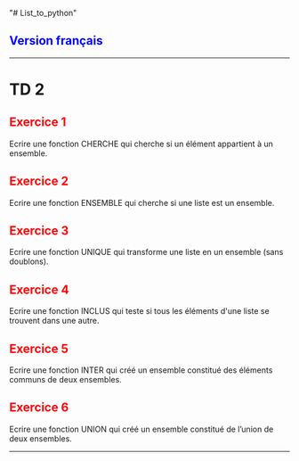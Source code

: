 "# List_to_python" 
<h2 style='font-size:bold; color : blue;'> Version français </h2>
<hr>
<h1>  TD 2 </h1>
<h2 style='color:red' >  Exercice 1 </h2> 
Ecrire une fonction CHERCHE qui cherche si un élément appartient à un ensemble.
<h2 style='color:red'>  Exercice 2 </h2> 
Ecrire une fonction ENSEMBLE qui cherche si une liste est un ensemble.
<h2 style='color:red'>  Exercice 3 </h2> 
Ecrire une fonction UNIQUE qui transforme une liste en un ensemble (sans doublons).
<h2 style='color:red'>  Exercice 4 </h2> 
Ecrire une fonction INCLUS qui teste si tous les éléments d'une liste se trouvent dans une
autre.
<h2 style='color:red' >  Exercice 5 </h2> 
Ecrire une fonction INTER qui créé un ensemble constitué des éléments communs de deux
ensembles.
<h2 style='color:red' >  Exercice 6 </h2> 
Ecrire une fonction UNION qui créé un ensemble constitué de l’union de deux ensembles.
<hr style='color:red'>

